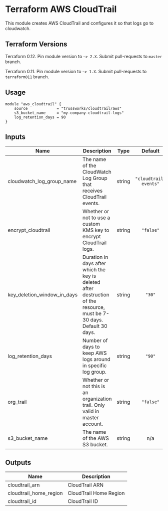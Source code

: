 
# Terraform AWS CloudTrail

This module creates AWS CloudTrail and configures it so that logs go to cloudwatch.

## Terraform Versions

Terraform 0.12. Pin module version to `~> 2.X`. Submit pull-requests to `master` branch.

Terraform 0.11. Pin module version to `~> 1.X`. Submit pull-requests to `terraform011` branch.

## Usage

```hcl
module "aws_cloudtrail" {
    source             = "trussworks/cloudtrail/aws"
    s3_bucket_name     = "my-company-cloudtrail-logs"
    log_retention_days = 90
}
```

<!-- BEGINNING OF PRE-COMMIT-TERRAFORM DOCS HOOK -->
## Inputs

| Name | Description | Type | Default | Required |
|------|-------------|:----:|:-----:|:-----:|
| cloudwatch\_log\_group\_name | The name of the CloudWatch Log Group that receives CloudTrail events. | string | `"cloudtrail-events"` | no |
| encrypt\_cloudtrail | Whether or not to use a custom KMS key to encrypt CloudTrail logs. | string | `"false"` | no |
| key\_deletion\_window\_in\_days | Duration in days after which the key is deleted after destruction of the resource, must be 7-30 days.  Default 30 days. | string | `"30"` | no |
| log\_retention\_days | Number of days to keep AWS logs around in specific log group. | string | `"90"` | no |
| org\_trail | Whether or not this is an organization trail. Only valid in master account. | string | `"false"` | no |
| s3\_bucket\_name | The name of the AWS S3 bucket. | string | n/a | yes |

## Outputs

| Name | Description |
|------|-------------|
| cloudtrail\_arn | CloudTrail ARN |
| cloudtrail\_home\_region | CloudTrail Home Region |
| cloudtrail\_id | CloudTrail ID |

<!-- END OF PRE-COMMIT-TERRAFORM DOCS HOOK -->
